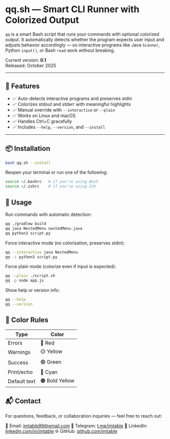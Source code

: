 # qq.sh — Smart CLI Runner with Colorized Output

`qq` is a smart Bash script that runs your commands with optional colorized output. It automatically detects whether the program expects user input and adjusts behavior accordingly — so interactive programs like Java `Scanner`, Python `input()`, or Bash `read` work without breaking.

Current version: **0.1**  
Released: October 2025

---

## 🚀 Features

- ✅ Auto-detects interactive programs and preserves stdin
- ✅ Colorizes stdout and stderr with meaningful highlights
- ✅ Manual override with `--interactive` or `--plain`
- ✅ Works on Linux and macOS
- ✅ Handles Ctrl+C gracefully
- ✅ Includes `--help`, `--version`, and `--install`

---

## 📦 Installation

```bash
bash qq.sh --install
```
Reopen your terminal or run one of the following:
```bash
source ~/.bashrc   # if you're using Bash
source ~/.zshrc    # if you're using Zsh
```

## 🧪 Usage

Run commands with automatic detection:
```bash
qq ./gradlew build
qq java NestedMenu nestedMenu.java
qq python3 script.py
```

Force interactive mode (no colorization, preserves stdin):
```bash
qq --interactive java NestedMenu
qq -i python3 script.py
```

Force plain mode (colorize even if input is expected):
```bash
qq --plain ./script.sh
qq -p node app.js
```

Show help or version info:
```bash
qq --help
qq --version
```

## 🎨 Color Rules
| Type         | Color      |
|--------------|------------|
| Errors       | 🔴 Red      |
| Warnings     | 🟡 Yellow   |
| Success      | 🟢 Green    |
| Print/echo   | 🔵 Cyan     |
| Default text | 🟤 Bold Yellow |

## 📬 Contact
For questions, feedback, or collaboration inquiries — feel free to reach out:

📧 Email: [imtable99@gmail.com](mailto:imtable99@gmail.com)
📲 Telegram: [t.me/imtable](https://t.me/imtable) 
💼 LinkedIn: [linkedin.com/in/imtable](https://linkedin.com/in/imtable)
🌐 GitHub: [github.com/imtable](https://github.com/imtable)
